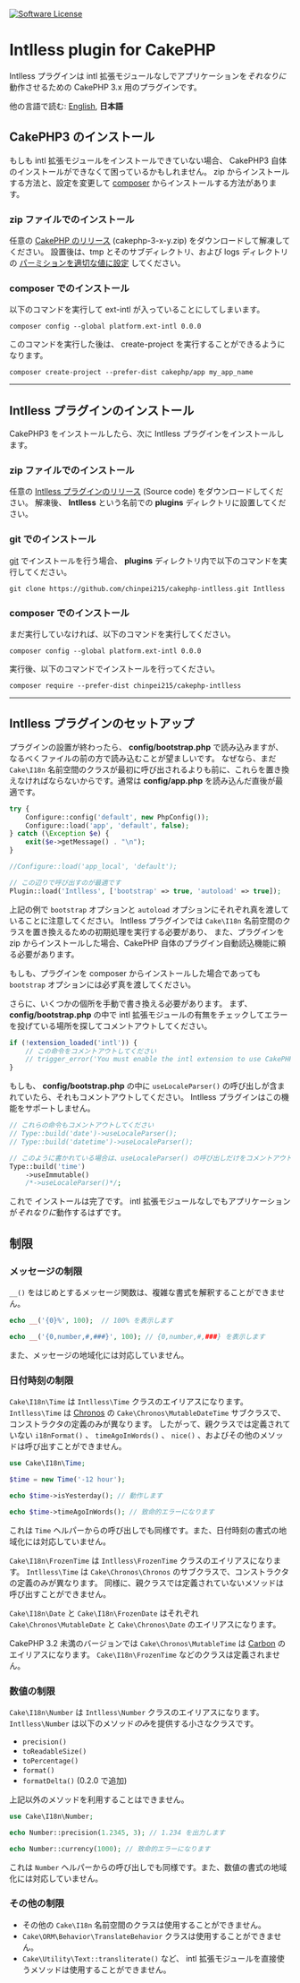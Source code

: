 [![Software License](https://img.shields.io/badge/license-MIT-brightgreen.svg?style=flat-square)](LICENSE.txt)

# Intlless plugin for CakePHP

Intlless プラグインは intl 拡張モジュールなしでアプリケーションを*それなりに*動作させるための CakePHP 3.x 用のプラグインです。

他の言語で読む: [English](README.md), **日本語**

## CakePHP3 のインストール

もしも intl 拡張モジュールをインストールできていない場合、 CakePHP3 自体のインストールができなくて困っているかもしれません。
zip からインストールする方法と、設定を変更して [composer](http://getcomposer.org) からインストールする方法があります。

### zip ファイルでのインストール

任意の [CakePHP のリリース](https://github.com/cakephp/cakephp/releases) (cakephp-3-x-y.zip) をダウンロードして解凍してください。
設置後は、tmp とそのサブディレクトリ、および logs ディレクトリの [パーミションを適切な値に設定](http://book.cakephp.org/3.0/ja/installation.html#id7) してください。

### composer でのインストール

以下のコマンドを実行して ext-intl が入っていることにしてしまいます。

```
composer config --global platform.ext-intl 0.0.0
```

このコマンドを実行した後は、 create-project を実行することができるようになります。

```
composer create-project --prefer-dist cakephp/app my_app_name
```
----

## Intlless プラグインのインストール

CakePHP3 をインストールしたら、次に Intlless プラグインをインストールします。

### zip ファイルでのインストール

任意の [Intlless プラグインのリリース](https://github.com/chinpei215/cakephp-intlless/releases) (Source code) をダウンロードしてください。
解凍後、 **Intlless** という名前での **plugins** ディレクトリに設置してください。

### git でのインストール

[git](https://git-scm.com/) でインストールを行う場合、 **plugins** ディレクトリ内で以下のコマンドを実行してください。

```
git clone https://github.com/chinpei215/cakephp-intlless.git Intlless
```

### composer でのインストール

まだ実行していなければ、以下のコマンドを実行してください。

```
composer config --global platform.ext-intl 0.0.0
```

実行後、以下のコマンドでインストールを行ってください。

```
composer require --prefer-dist chinpei215/cakephp-intlless
```

----

## Intlless プラグインのセットアップ

プラグインの設置が終わったら、 **config/bootstrap.php** で読み込みますが、なるべくファイルの前の方で読み込むことが望ましいです。
なぜなら、まだ `Cake\I18n` 名前空間のクラスが最初に呼び出されるよりも前に、これらを置き換えなければならないからです。通常は **config/app.php** を読み込んだ直後が最適です。

```php
try {
    Configure::config('default', new PhpConfig());
    Configure::load('app', 'default', false);
} catch (\Exception $e) {
    exit($e->getMessage() . "\n");
}

//Configure::load('app_local', 'default');

// この辺りで呼び出すのが最適です
Plugin::load('Intlless', ['bootstrap' => true, 'autoload' => true]);
```

上記の例で `bootstrap` オプションと `autoload` オプションにそれぞれ真を渡していることに注意してください。
Intlless プラグインでは `Cake\I18n` 名前空間のクラスを置き換えるための初期処理を実行する必要があり、
また、プラグインを zip からインストールした場合、CakePHP 自体のプラグイン自動読込機能に頼る必要があります。

もしも、プラグインを composer からインストールした場合であっても `bootstrap` オプションには必ず真を渡してください。

さらに、いくつかの個所を手動で書き換える必要があります。
まず、 **config/bootstrap.php** の中で intl 拡張モジュールの有無をチェックしてエラーを投げている場所を探してコメントアウトしてください。

```php
if (!extension_loaded('intl')) {
    // この命令をコメントアウトしてください
    // trigger_error('You must enable the intl extension to use CakePHP.', E_USER_ERROR);
}
```

もしも、 **config/bootstrap.php** の中に `useLocaleParser()` の呼び出しが含まれていたら、それもコメントアウトしてください。
Intlless プラグインはこの機能をサポートしません。

```php
// これらの命令もコメントアウトしてください
// Type::build('date')->useLocaleParser();
// Type::build('datetime')->useLocaleParser();

// このように書かれている場合は、useLocaleParser() の呼び出しだけをコメントアウトしてください。
Type::build('time')
    ->useImmutable()
    /*->useLocaleParser()*/;
```

これで インストールは完了です。 intl 拡張モジュールなしでもアプリケーションが*それなりに*動作するはずです。

## 制限

### メッセージの制限

`__()` をはじめとするメッセージ関数は、複雑な書式を解釈することができません。

```php
echo __('{0}%', 100);  // 100% を表示します

echo __('{0,number,#,###}', 100); // {0,number,#,###} を表示します
```

また、メッセージの地域化には対応していません。

### 日付時刻の制限

`Cake\I18n\Time` は `Intlless\Time` クラスのエイリアスになります。
`Intlless\Time` は [Chronos](http://book.cakephp.org/3.0/ja/chronos.html) の `Cake\Chronos\MutableDateTime` サブクラスで、コンストラクタの定義のみが異なります。
したがって、親クラスでは定義されていない `i18nFormat()` 、 `timeAgoInWords()` 、 `nice()` 、およびその他のメソッドは呼び出すことができません。

```php
use Cake\I18n\Time;

$time = new Time('-12 hour');

echo $time->isYesterday(); // 動作します

echo $time->timeAgoInWords(); // 致命的エラーになります
```

これは `Time` ヘルパーからの呼び出しでも同様です。また、日付時刻の書式の地域化には対応していません。

`Cake\I18n\FrozenTime` は `Intlless\FrozenTime` クラスのエイリアスになります。
`Intlless\Time` は `Cake\Chronos\Chronos` のサブクラスで、コンストラクタの定義のみが異なります。
同様に、親クラスでは定義されていないメソッドは呼び出すことができません。

`Cake\I18n\Date` と `Cake\I18n\FrozenDate` はそれぞれ `Cake\Chronos\MutableDate` と `Cake\Chronos\Date` のエイリアスになります。

CakePHP 3.2 未満のバージョンでは `Cake\Chronos\MutableTime` は [Carbon](http://carbon.nesbot.com/) のエイリアスになります。
`Cake\I18n\FrozenTime` などのクラスは定義されません。

### 数値の制限

`Cake\I18n\Number` は `Intlless\Number` クラスのエイリアスになります。
`Intlless\Number` は以下のメソッド*のみ*を提供する小さなクラスです。

- `precision()`
- `toReadableSize()`
- `toPercentage()`
- `format()`
- `formatDelta()` (0.2.0 で追加)

上記以外のメソッドを利用することはできません。

```php
use Cake\I18n\Number;

echo Number::precision(1.2345, 3); // 1.234 を出力します

echo Number::currency(1000); // 致命的エラーになります
```

これは `Number` ヘルパーからの呼び出しでも同様です。また、数値の書式の地域化には対応していません。

### その他の制限

- その他の `Cake\I18n` 名前空間のクラスは使用することができません。
- `Cake\ORM\Behavior\TranslateBehavior` クラスは使用することができません。
- `Cake\Utility\Text::transliterate()` など、 intl 拡張モジュールを直接使うメソッドは使用することができません。
